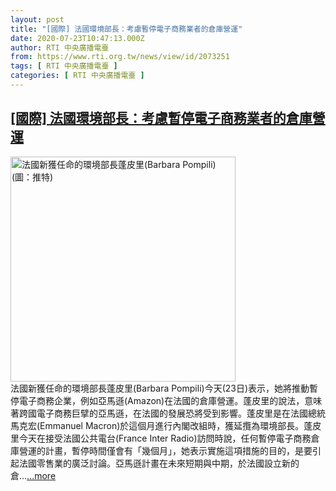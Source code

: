 ```yaml
---
layout: post
title: "[國際] 法國環境部長：考慮暫停電子商務業者的倉庫營運"
date: 2020-07-23T10:47:13.000Z
author: RTI 中央廣播電臺
from: https://www.rti.org.tw/news/view/id/2073251
tags: [ RTI 中央廣播電臺 ]
categories: [ RTI 中央廣播電臺 ]
---
```

<!--1595501233000-->
[[國際] 法國環境部長：考慮暫停電子商務業者的倉庫營運](https://www.rti.org.tw/news/view/id/2073251)
------

<div>
<img src="https://static.rti.org.tw/assets/thumbnails/2020/07/23/fcd070bf41392dc834722a3b64a8bc61.jpg" width="360" alt="法國新獲任命的環境部長蓬皮里(Barbara Pompili)(圖：推特)" title="法國新獲任命的環境部長蓬皮里(Barbara Pompili)(圖：推特)"><br>法國新獲任命的環境部長蓬皮里(Barbara Pompili)今天(23日)表示，她將推動暫停電子商務企業，例如亞馬遜(Amazon)在法國的倉庫營運。蓬皮里的說法，意味著跨國電子商務巨擘的亞馬遜，在法國的發展恐將受到影響。蓬皮里是在法國總統馬克宏(Emmanuel Macron)於這個月進行內閣改組時，獲延攬為環境部長。蓬皮里今天在接受法國公共電台(France Inter Radio)訪問時說，任何暫停電子商務倉庫營運的計畫，暫停時間僅會有「幾個月」，她表示實施這項措施的目的，是要引起法國零售業的廣泛討論。亞馬遜計畫在未來短期與中期，於法國設立新的倉...<a target="_blank" href="https://www.rti.org.tw/news/view/id/2073251">...more</a>
</div>
